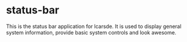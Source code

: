 # status-bar
This is the status bar application for lcarsde. It is used to display general system information, provide basic system controls and look awesome.
